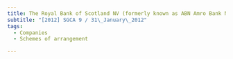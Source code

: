 ```yaml
---
title: The Royal Bank of Scotland NV (formerly known as ABN Amro Bank NV) and others v 
subtitle: "[2012] SGCA 9 / 31\_January\_2012"
tags:
  - Companies
  - Schemes of arrangement

---
```


